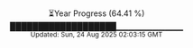 <p align="center">
⏳Year Progress (64.41 %) <br>
███████████████████▁▁▁▁▁▁▁▁▁▁▁ <br>
<sub>Updated: Sun, 24 Aug 2025 02:03:15 GMT</sub>
</p>

